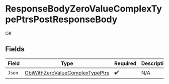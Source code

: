 # ResponseBodyZeroValueComplexTypePtrsPostResponseBody

OK


## Fields

| Field                                                                                     | Type                                                                                      | Required                                                                                  | Description                                                                               |
| ----------------------------------------------------------------------------------------- | ----------------------------------------------------------------------------------------- | ----------------------------------------------------------------------------------------- | ----------------------------------------------------------------------------------------- |
| `Json`                                                                                    | [ObjWithZeroValueComplexTypePtrs](../../Models/Shared/ObjWithZeroValueComplexTypePtrs.md) | :heavy_check_mark:                                                                        | N/A                                                                                       |